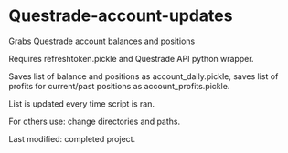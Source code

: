 # Questrade-account-updates
Grabs Questrade account balances and positions

Requires refreshtoken.pickle and Questrade API python wrapper.

Saves list of balance and positions as account_daily.pickle, saves list of profits for current/past positions as account_profits.pickle.

List is updated every time script is ran.


For others use: change directories and paths.

Last modified: completed project.
